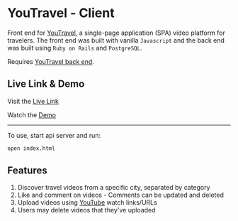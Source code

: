 # YouTravel - Client

Front end for [YouTravel](https://github.com/jeffreyc86/youtravel), a single-page application (SPA) video platform for travelers. The front end was built with vanilla `Javascript` and the back end was built using `Ruby on Rails` and `PostgreSQL`.

Requires [YouTravel back end](https://github.com/jeffreyc86/youtravel-backend).

## Live Link & Demo

Visit the [Live Link](https://youtravel.netlify.app/)

Watch the [Demo](https://www.loom.com/share/7fd0bb35571a4eb8bfdef9d2c4ea1c3e)

---

To use, start api server and run:
```zsh
open index.html
```

## Features

1. Discover travel videos from a specific city, separated by category
2. Like and comment on videos - Comments can be updated and deleted
3. Upload videos using [YouTube](https://www.youtube.com/) watch links/URLs
4. Users may delete videos that they've uploaded